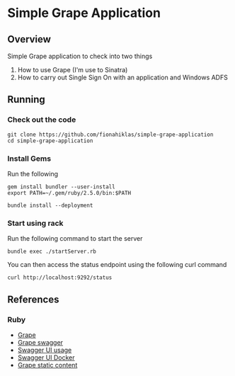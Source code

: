 # Simple Grape Application

## Overview

Simple Grape application to check into two things

1) How to use Grape (I'm use to Sinatra)
2) How to carry out Single Sign On with an application and Windows ADFS


## Running

### Check out the code

```
git clone https://github.com/fionahiklas/simple-grape-application
cd simple-grape-application
```

### Install Gems

Run the following

```
gem install bundler --user-install
export PATH=~/.gem/ruby/2.5.0/bin:$PATH

bundle install --deployment
```

### Start using rack

Run the following command to start the server

```
bundle exec ./startServer.rb
```

You can then access the status endpoint using the following curl command

```
curl http://localhost:9292/status
```




## References

### Ruby

* [Grape](https://github.com/ruby-grape/grape)
* [Grape swagger](https://github.com/ruby-grape/grape-swagger)
* [Swagger UI usage](https://github.com/swagger-api/swagger-ui/blob/master/docs/usage/installation.md)
* [Swagger UI Docker](https://github.com/swagger-api/swagger-ui/blob/master/docs/usage/configuration.md#docker)
* [Grape static content](https://github.com/dblock/grape-on-rack/blob/master/api/content_type.rb)



